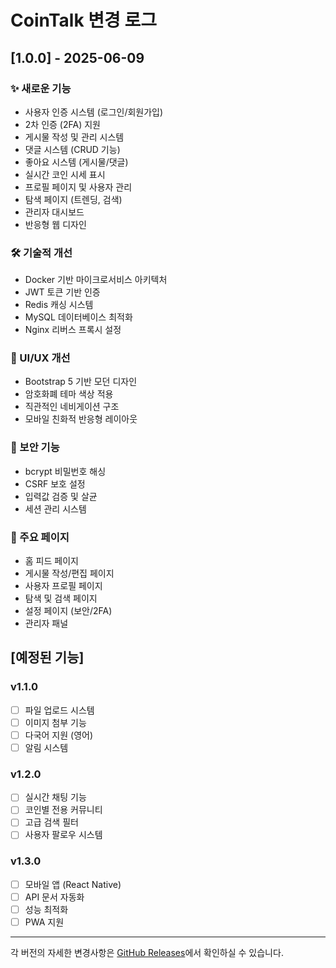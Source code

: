 # CoinTalk 변경 로그

## [1.0.0] - 2025-06-09

### ✨ 새로운 기능
- 사용자 인증 시스템 (로그인/회원가입)
- 2차 인증 (2FA) 지원
- 게시물 작성 및 관리 시스템
- 댓글 시스템 (CRUD 기능)
- 좋아요 시스템 (게시물/댓글)
- 실시간 코인 시세 표시
- 프로필 페이지 및 사용자 관리
- 탐색 페이지 (트렌딩, 검색)
- 관리자 대시보드
- 반응형 웹 디자인

### 🛠 기술적 개선
- Docker 기반 마이크로서비스 아키텍처
- JWT 토큰 기반 인증
- Redis 캐싱 시스템
- MySQL 데이터베이스 최적화
- Nginx 리버스 프록시 설정

### 🎨 UI/UX 개선
- Bootstrap 5 기반 모던 디자인
- 암호화폐 테마 색상 적용
- 직관적인 네비게이션 구조
- 모바일 친화적 반응형 레이아웃

### 🔐 보안 기능
- bcrypt 비밀번호 해싱
- CSRF 보호 설정
- 입력값 검증 및 살균
- 세션 관리 시스템

### 📱 주요 페이지
- 홈 피드 페이지
- 게시물 작성/편집 페이지  
- 사용자 프로필 페이지
- 탐색 및 검색 페이지
- 설정 페이지 (보안/2FA)
- 관리자 패널

## [예정된 기능]

### v1.1.0
- [ ] 파일 업로드 시스템
- [ ] 이미지 첨부 기능
- [ ] 다국어 지원 (영어)
- [ ] 알림 시스템

### v1.2.0  
- [ ] 실시간 채팅 기능
- [ ] 코인별 전용 커뮤니티
- [ ] 고급 검색 필터
- [ ] 사용자 팔로우 시스템

### v1.3.0
- [ ] 모바일 앱 (React Native)
- [ ] API 문서 자동화
- [ ] 성능 최적화
- [ ] PWA 지원

---

각 버전의 자세한 변경사항은 [GitHub Releases](https://github.com/yourusername/cointalk/releases)에서 확인하실 수 있습니다.
